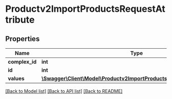 # Productv2ImportProductsRequestAttribute

## Properties
Name | Type | Description | Notes
------------ | ------------- | ------------- | -------------
**complex_id** | **int** |  | [optional] 
**id** | **int** |  | [optional] 
**values** | [**\Swagger\Client\Model\Productv2ImportProductsRequestDictionaryValue[]**](Productv2ImportProductsRequestDictionaryValue.md) |  | [optional] 

[[Back to Model list]](../README.md#documentation-for-models) [[Back to API list]](../README.md#documentation-for-api-endpoints) [[Back to README]](../README.md)


